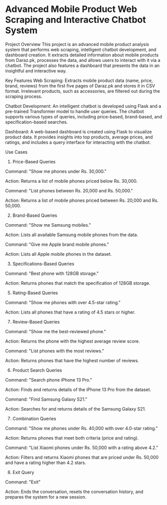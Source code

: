 # Advanced Mobile Product Web Scraping and Interactive Chatbot System

Project Overview
This project is an advanced mobile product analysis system that performs web scraping, intelligent chatbot development, and dashboard creation. It extracts detailed information about mobile products from Daraz.pk, processes the data, and allows users to interact with it via a chatbot. The project also features a dashboard that presents the data in an insightful and interactive way.

Key Features
Web Scraping: Extracts mobile product data (name, price, brand, reviews) from the first five pages of Daraz.pk and stores it in CSV format. Irrelevant products, such as accessories, are filtered out during the scraping process.

Chatbot Development: An intelligent chatbot is developed using Flask and a pre-trained Transformer model to handle user queries. The chatbot supports various types of queries, including price-based, brand-based, and specification-based searches.

Dashboard: A web-based dashboard is created using Flask to visualize product data. It provides insights into top products, average prices, and ratings, and includes a query interface for interacting with the chatbot.

Use Cases
1. Price-Based Queries
   
Command: "Show me phones under Rs. 30,000."

Action: Returns a list of mobile phones priced below Rs. 30,000.

Command: "List phones between Rs. 20,000 and Rs. 50,000."

Action: Returns a list of mobile phones priced between Rs. 20,000 and Rs. 50,000.

2. Brand-Based Queries
   
Command: "Show me Samsung mobiles."

Action: Lists all available Samsung mobile phones from the data.

Command: "Give me Apple brand mobile phones."

Action: Lists all Apple mobile phones in the dataset.

3. Specifications-Based Queries
   
Command: "Best phone with 128GB storage."

Action: Returns phones that match the specification of 128GB storage.

5. Rating-Based Queries
   
Command: "Show me phones with over 4.5-star rating."

Action: Lists all phones that have a rating of 4.5 stars or higher.

7. Review-Based Queries
   
Command: "Show me the best-reviewed phone."

Action: Returns the phone with the highest average review score.

Command: "List phones with the most reviews."

Action: Returns phones that have the highest number of reviews.

6. Product Search Queries
   
Command: "Search phone iPhone 13 Pro."

Action: Finds and returns details of the iPhone 13 Pro from the dataset.

Command: "Find Samsung Galaxy S21."

Action: Searches for and returns details of the Samsung Galaxy S21.

7. Combination Queries
   
Command: "Show me phones under Rs. 40,000 with over 4.0-star rating."

Action: Returns phones that meet both criteria (price and rating).

Command: "List Xiaomi phones under Rs. 50,000 with a rating above 4.2."

Action: Filters and returns Xiaomi phones that are priced under Rs. 50,000 and have a rating higher than 4.2 stars.

8. Exit Query
   
Command: "Exit"

Action: Ends the conversation, resets the conversation history, and prepares the system for a new session.
